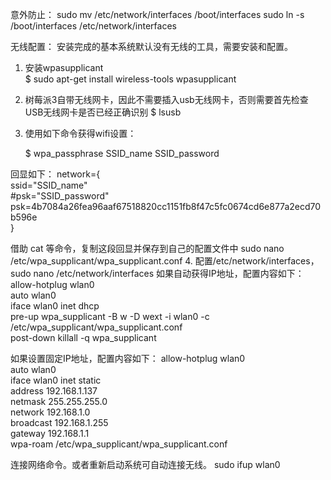 意外防止：
	sudo mv /etc/network/interfaces /boot/interfaces
	sudo ln -s /boot/interfaces /etc/network/interfaces

无线配置：
安装完成的基本系统默认没有无线的工具，需要安装和配置。   
1. 安装wpasupplicant  
	$ sudo apt-get install wireless-tools wpasupplicant 
2. 树莓派3自带无线网卡，因此不需要插入usb无线网卡，否则需要首先检查USB无线网卡是否已经正确识别 
	$ lsusb 
3. 使用如下命令获得wifi设置： 

	$ wpa_passphrase SSID_name SSID_password 

回显如下：
    network={  
        ssid="SSID_name"  
        #psk="SSID_password" 
        psk=4b7084a26fea96aaf67518820cc1151fb8f47c5fc0674cd6e877a2ecd70b596e  
	}  

借助 cat 等命令，复制这段回显并保存到自己的配置文件中 
	sudo nano /etc/wpa_supplicant/wpa_supplicant.conf 
4. 配置/etc/network/interfaces， 
	sudo nano /etc/network/interfaces 
	如果自动获得IP地址，配置内容如下：
	allow-hotplug wlan0  
	auto wlan0  
	iface wlan0 inet dhcp  
	pre-up wpa_supplicant -B w -D wext -i wlan0 -c /etc/wpa_supplicant/wpa_supplicant.conf  
	post-down killall -q wpa_supplicant

如果设置固定IP地址，配置内容如下：
	allow-hotplug wlan0  
	auto wlan0  
	iface wlan0 inet static  
    address 192.168.1.137  
    netmask 255.255.255.0  
    network 192.168.1.0  
    broadcast 192.168.1.255  
    gateway 192.168.1.1  
    wpa-roam /etc/wpa_supplicant/wpa_supplicant.conf  

连接网络命令。或者重新启动系统可自动连接无线。
	sudo ifup wlan0 
